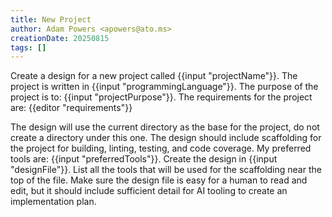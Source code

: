 ```yaml
---
title: New Project
author: Adam Powers <apowers@ato.ms>
creationDate: 20250815
tags: []
---
```


Create a design for a new project called {{input "projectName"}}. The project is written in {{input "programmingLanguage"}}. The purpose of the project is to: {{input "projectPurpose"}}. The requirements for the project are:
{{editor "requirements"}}

The design will use the current directory as the base for the project, do not create a directory under this one. The design should include scaffolding for the project for building, linting, testing, and code coverage. My preferred tools are: {{input "preferredTools"}}. Create the design in {{input "designFile"}}. List all the tools that will be used for the scaffolding near the top of the file. Make sure the design file is easy for a human to read and edit, but it should include sufficient detail for AI tooling to create an implementation plan.

